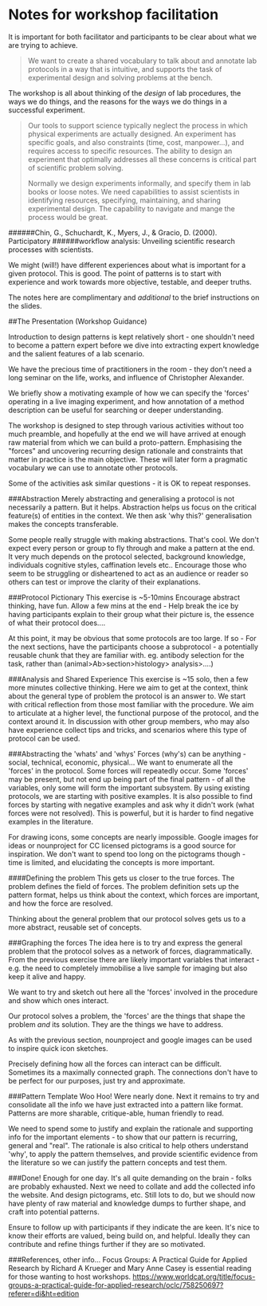 Notes for workshop facilitation
===============================

It is important for both facilitator and participants to be clear about
what we are trying to achieve.


>We want to create a shared vocabulary to talk about and annotate lab protocols
>in a way that is intuitive, and supports the task of experimental design and 
>solving problems at the bench.

The workshop is all about thinking of the _design_ of lab procedures, the ways 
we do things, and the reasons for the ways we do things in a successful 
experiment.

>Our tools to support science typically neglect the process in which physical
>experiments are actually designed. An experiment has specific goals, and also
>constraints (time, cost, manpower...), and requires access to specific 
>resources. The ability to design an experiment that optimally addresses all
>these concerns is critical part of scientific problem solving. 
>
>Normally we design experiments informally, and specify them in lab books or 
>loose notes. We need capabilities to assist scientists in identifying 
>resources, specifying, maintaining, and sharing experimental design. The 
>capability to navigate and mange the process would be great.

######Chin, G., Schuchardt, K., Myers, J., & Gracio, D. (2000). Participatory 
######workflow analysis: Unveiling scientific research processes with scientists.



We might (will!) have different experiences about what is important for a given 
protocol. This is good. The point of patterns is to start with experience and
work towards more objective, testable, and deeper truths.

The notes here are complimentary and _additional_ to the brief instructions on 
the slides.

##The Presentation (Workshop Guidance)

Introduction to design patterns is kept relatively short - one shouldn't need 
to become a pattern expert before we dive into extracting expert knowledge and
the salient features of a lab scenario. 

We have the precious time of practitioners in the room - they don't need a long
seminar on the life, works, and influence of Christopher Alexander.

We briefly show a motivating example of how we can specify the 'forces' 
operating in a live imaging experiment, and how annotation of a method 
description can be useful for searching or deeper understanding.

The workshop is designed to step through various activities without too much
preamble, and hopefully at the end we will have arrived at enough raw material
from which we can build a proto-pattern. Emphasising the "forces" and 
uncovering recurring design rationale and constraints that matter in practice 
is the main objective. These will later form a pragmatic vocabulary we can use 
to annotate other protocols.

Some of the activities ask similar questions - it is OK to repeat responses. 


###Abstraction
Merely abstracting and generalising a protocol is not necessarily a pattern.
But it helps.
Abstraction helps us focus on the critical feature(s) of entities in the
context. We then ask 'why this?' generalisation makes the concepts transferable.

Some people really struggle with making abstractions. That's cool. 
We don't expect every person or group to fly through and make a pattern at the
end. It very much depends on the protocol selected, background knowledge,
individuals cognitive styles, caffination levels etc.. Encourage those who 
seem to be struggling or disheartened to act as an audience or reader so others
can test or improve the clarity of their explanations.


###Protocol Pictionary
This exercise is ~5-10mins
Encourage abstract thinking, have fun.
Allow a few mins at the end - 
Help break the ice by having participants explain to their group what their 
picture is, the essence of what their protocol does....

At this point, it may be obvious that some protocols are too large.
If so - 
For the next sections, have the participants choose a subprotocol - 
a potentially reusable chunk that they are familiar with.
eg. antibody selection for the task, rather than (animal>Ab>section>histology>
analysis>....)


###Analysis and Shared Experience
This exercise is ~15 solo, then a few more minutes collective thinking.
Here we aim to get at the context, think about the general type of 
problem the protocol is an answer to. We start with critical reflection
from those most familiar with the procedure. We aim to articulate at a 
higher level, the functional purpose of the protocol, and the context
around it. In discussion with other group members, who may also have experience
collect tips and tricks, and scenarios where this type of protocol can be
used.   


###Abstracting the 'whats' and 'whys'
Forces (why's) can be anything - social, technical, economic, physical...
We want to enumerate all the 'forces' in the protocol. Some forces will 
repeatedly occur. Some 'forces' may be present, but not end up being part of 
the final pattern - of all the variables, only some will form the important 
subsystem. By using existing protocols, we are starting with positive examples.
It is also possible to find forces by starting with negative examples and ask
why it didn't work (what forces were not resolved). This is powerful, but it is
harder to find negative examples in the literature. 

For drawing icons, some concepts are nearly impossible. Google images for ideas
or nounproject for CC licensed pictograms is a good source for inspiration.
We don't want to spend too long on the pictograms though - time is limited,
and elucidating the concepts is more important. 


####Defining the problem
This gets us closer to the true forces. The problem defines the field of 
forces. The problem definition sets up the pattern format, helps us think
about the context, which forces are important, and how the force are resolved.

Thinking about the general problem that our protocol solves gets us to a more
abstract, reusable set of concepts.


###Graphing the forces
The idea here is to try and express the general problem that the protocol 
solves as a network of forces, diagrammatically. From the previous exercise
there are likely important variables that interact - e.g. the need to 
completely immobilise a live sample for imaging but also keep it alive and 
happy.

We want to try and sketch out here all the 'forces' involved in the procedure
and show which ones interact.

Our protocol solves a problem, the 'forces' are the things that shape the 
problem _and_ its solution. They are the things we have to address.

As with the previous section, nounproject and google images can be used to
inspire quick icon sketches. 

Precisely defining how all the forces can interact can be difficult.
Sometimes its a maximally connected graph.
The connections don't have to be perfect for our purposes, just try and 
approximate. 


###Pattern Template
Woo Hoo! Were nearly done. Next it remains to try and consolidate all the info
we have just extracted into a pattern like format. Patterns are more sharable,
critique-able, human friendly to read. 

We need to spend some to justify and explain the rationale and supporting info
for the important elements - to show that our pattern is recurring, general and
"real". The rationale is also critical to help others understand 'why', to 
apply the pattern themselves, and provide scientific evidence from the 
literature so we can justify the pattern concepts and test them.


###Done!
Enough for one day. It's all quite demanding on the brain - folks are probably
exhausted. Next we need to collate and add the collected info the website.
And design pictograms, etc. Still lots to do, but we should now have plenty of
raw material and knowledge dumps to further shape, and craft into potential
patterns. 

Ensure to follow up with participants if they indicate the are keen. It's nice 
to know their efforts are valued, being build on, and helpful. Ideally they can
contribute and refine things further if they are so motivated. 


###References, other info...
Focus Groups: A Practical Guide for Applied Research by Richard A Krueger and 
Mary Anne Casey is essential reading for those wanting to host workshops.
https://www.worldcat.org/title/focus-groups-a-practical-guide-for-applied-research/oclc/758250697?referer=di&ht=edition


